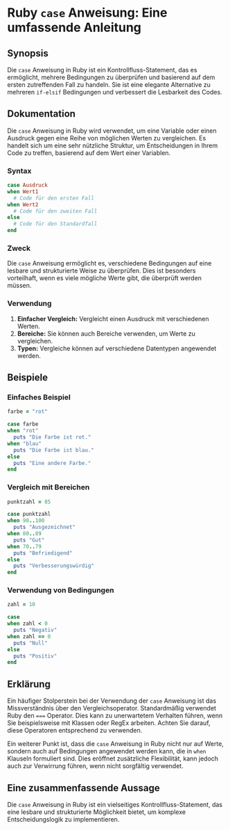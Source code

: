 <!--
Meta Description: # Ruby `case` Anweisung: Eine umfassende Anleitung ## Synopsis Die `case` Anweisung in Ruby ist ein Kontrollfluss-Statement, das es ermöglicht, mehrer...
Meta Keywords: case, ruby, die, when, puts
-->

# Ruby `case` Anweisung: Eine umfassende Anleitung

## Synopsis
Die `case` Anweisung in Ruby ist ein Kontrollfluss-Statement, das es ermöglicht, mehrere Bedingungen zu überprüfen und basierend auf dem ersten zutreffenden Fall zu handeln. Sie ist eine elegante Alternative zu mehreren `if-elsif` Bedingungen und verbessert die Lesbarkeit des Codes.

## Dokumentation
Die `case` Anweisung in Ruby wird verwendet, um eine Variable oder einen Ausdruck gegen eine Reihe von möglichen Werten zu vergleichen. Es handelt sich um eine sehr nützliche Struktur, um Entscheidungen in Ihrem Code zu treffen, basierend auf dem Wert einer Variablen.

### Syntax
```ruby
case Ausdruck
when Wert1
  # Code für den ersten Fall
when Wert2
  # Code für den zweiten Fall
else
  # Code für den Standardfall
end
```

### Zweck
Die `case` Anweisung ermöglicht es, verschiedene Bedingungen auf eine lesbare und strukturierte Weise zu überprüfen. Dies ist besonders vorteilhaft, wenn es viele mögliche Werte gibt, die überprüft werden müssen.

### Verwendung
1. **Einfacher Vergleich:** Vergleicht einen Ausdruck mit verschiedenen Werten.
2. **Bereiche:** Sie können auch Bereiche verwenden, um Werte zu vergleichen.
3. **Typen:** Vergleiche können auf verschiedene Datentypen angewendet werden.

## Beispiele

### Einfaches Beispiel
```ruby
farbe = "rot"

case farbe
when "rot"
  puts "Die Farbe ist rot."
when "blau"
  puts "Die Farbe ist blau."
else
  puts "Eine andere Farbe."
end
```

### Vergleich mit Bereichen
```ruby
punktzahl = 85

case punktzahl
when 90..100
  puts "Ausgezeichnet"
when 80..89
  puts "Gut"
when 70..79
  puts "Befriedigend"
else
  puts "Verbesserungswürdig"
end
```

### Verwendung von Bedingungen
```ruby
zahl = 10

case
when zahl < 0
  puts "Negativ"
when zahl == 0
  puts "Null"
else
  puts "Positiv"
end
```

## Erklärung
Ein häufiger Stolperstein bei der Verwendung der `case` Anweisung ist das Missverständnis über den Vergleichsoperator. Standardmäßig verwendet Ruby den `===` Operator. Dies kann zu unerwartetem Verhalten führen, wenn Sie beispielsweise mit Klassen oder RegEx arbeiten. Achten Sie darauf, diese Operatoren entsprechend zu verwenden.

Ein weiterer Punkt ist, dass die `case` Anweisung in Ruby nicht nur auf Werte, sondern auch auf Bedingungen angewendet werden kann, die in `when` Klauseln formuliert sind. Dies eröffnet zusätzliche Flexibilität, kann jedoch auch zur Verwirrung führen, wenn nicht sorgfältig verwendet.

## Eine zusammenfassende Aussage
Die `case` Anweisung in Ruby ist ein vielseitiges Kontrollfluss-Statement, das eine lesbare und strukturierte Möglichkeit bietet, um komplexe Entscheidungslogik zu implementieren.